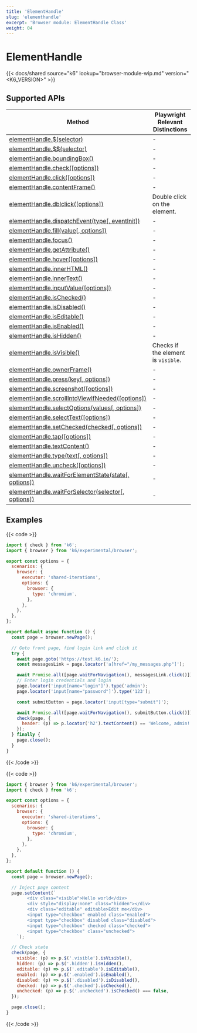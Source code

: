 ```yaml
---
title: 'ElementHandle'
slug: 'elementhandle'
excerpt: 'Browser module: ElementHandle Class'
weight: 04
---
```


# ElementHandle

{{< docs/shared source="k6" lookup="browser-module-wip.md" version="<K6_VERSION>" >}}

## Supported APIs

| Method                                                                                                                                                                       | Playwright Relevant Distinctions    |
| ---------------------------------------------------------------------------------------------------------------------------------------------------------------------------- | ----------------------------------- |
| <a href="https://playwright.dev/docs/api/class-elementhandle#element-handle-query-selector" target="_blank" >elementHandle.$(selector)</a>                                   | -                                   |
| <a href="https://playwright.dev/docs/api/class-elementhandle#element-handle-query-selector-all" target="_blank" >elementHandle.$$(selector)</a>                              | -                                   |
| <a href="https://playwright.dev/docs/api/class-elementhandle#element-handle-bounding-box" target="_blank" >elementHandle.boundingBox()</a>                                   | -                                   |
| <a href="https://playwright.dev/docs/api/class-elementhandle#element-handle-check" target="_blank" >elementHandle.check([options])</a>                                       | -                                   |
| <a href="https://playwright.dev/docs/api/class-elementhandle#element-handle-click" target="_blank" >elementHandle.click([options])</a>                                       | -                                   |
| <a href="https://playwright.dev/docs/api/class-elementhandle#element-handle-content-frame" target="_blank" >elementHandle.contentFrame()</a>                                 | -                                   |
| [elementHandle.dblclick([options])](https://grafana.com/docs/k6/<K6_VERSION>/javascript-api/k6-experimental/browser/elementhandle/dblclick)                                 | Double click on the element.        |
| <a href="https://playwright.dev/docs/api/class-elementhandle#element-handle-dispatch-event" target="_blank" >elementHandle.dispatchEvent(type[, eventInit])</a>              | -                                   |
| <a href="https://playwright.dev/docs/api/class-elementhandle#element-handle-fill" target="_blank" >elementHandle.fill(value[, options])</a>                                  | -                                   |
| <a href="https://playwright.dev/docs/api/class-elementhandle#element-handle-focus" target="_blank" >elementHandle.focus()</a>                                                | -                                   |
| <a href="https://playwright.dev/docs/api/class-elementhandle#element-handle-get-attribute" target="_blank" >elementHandle.getAttribute()</a>                                 | -                                   |
| <a href="https://playwright.dev/docs/api/class-elementhandle#element-handle-hover" target="_blank" >elementHandle.hover([options])</a>                                       | -                                   |
| <a href="https://playwright.dev/docs/api/class-elementhandle#element-handle-inner-html" target="_blank" >elementHandle.innerHTML()</a>                                       | -                                   |
| <a href="https://playwright.dev/docs/api/class-elementhandle#element-handle-inner-text" target="_blank" >elementHandle.innerText()</a>                                       | -                                   |
| <a href="https://playwright.dev/docs/api/class-elementhandle#element-handle-input-value" target="_blank" >elementHandle.inputValue([options])</a>                            | -                                   |
| <a href="https://playwright.dev/docs/api/class-elementhandle#element-handle-is-checked" target="_blank" >elementHandle.isChecked()</a>                                       | -                                   |
| <a href="https://playwright.dev/docs/api/class-elementhandle#element-handle-is-disabled" target="_blank" >elementHandle.isDisabled()</a>                                     | -                                   |
| <a href="https://playwright.dev/docs/api/class-elementhandle#element-handle-is-editable" target="_blank" >elementHandle.isEditable()</a>                                     | -                                   |
| <a href="https://playwright.dev/docs/api/class-elementhandle#element-handle-is-enabled" target="_blank" >elementHandle.isEnabled()</a>                                       | -                                   |
| <a href="https://playwright.dev/docs/api/class-elementhandle#element-handle-is-hidden" target="_blank" >elementHandle.isHidden()</a>                                         | -                                   |
| [elementHandle.isVisible()](https://grafana.com/docs/k6/<K6_VERSION>/javascript-api/k6-experimental/browser/elementhandle/isvisible/)                                       | Checks if the element is `visible`. |
| <a href="https://playwright.dev/docs/api/class-elementhandle#element-handle-owner-frame" target="_blank" >elementHandle.ownerFrame()</a>                                     | -                                   |
| <a href="https://playwright.dev/docs/api/class-elementhandle#element-handle-press" target="_blank" >elementHandle.press(key[, options])</a>                                  | -                                   |
| <a href="https://playwright.dev/docs/api/class-elementhandle#element-handle-screenshot" target="_blank" >elementHandle.screenshot([options])</a>                             | -                                   |
| <a href="https://playwright.dev/docs/api/class-elementhandle#element-handle-scroll-into-view-if-needed" target="_blank" >elementHandle.scrollIntoViewIfNeeded([options])</a> | -                                   |
| <a href="https://playwright.dev/docs/api/class-elementhandle#element-handle-select-option" target="_blank" >elementHandle.selectOptions(values[, options])</a>               | -                                   |
| <a href="https://playwright.dev/docs/api/class-elementhandle#element-handle-select-text" target="_blank" >elementHandle.selectText([options])</a>                            | -                                   |
| <a href="https://playwright.dev/docs/api/class-elementhandle#element-handle-set-checked" target="_blank" >elementHandle.setChecked(checked[, options])</a>                   | -                                   |
| <a href="https://playwright.dev/docs/api/class-elementhandle#element-handle-tap" target="_blank" >elementHandle.tap([options])</a>                                           | -                                   |
| <a href="https://playwright.dev/docs/api/class-elementhandle#element-handle-text-content" target="_blank" >elementHandle.textContent()</a>                                   | -                                   |
| <a href="https://playwright.dev/docs/api/class-elementhandle#element-handle-type" target="_blank" >elementHandle.type(text[, options])</a>                                   | -                                   |
| <a href="https://playwright.dev/docs/api/class-elementhandle#element-handle-uncheck" target="_blank" >elementHandle.uncheck([options])</a>                                   | -                                   |
| <a href="https://playwright.dev/docs/api/class-elementhandle#element-handle-wait-for-element-state" target="_blank" >elementHandle.waitForElementState(state[, options])</a> | -                                   |
| <a href="https://playwright.dev/docs/api/class-elementhandle#element-handle-wait-for-selector" target="_blank" >elementHandle.waitForSelector(selector[, options])</a>       | -                                   |

## Examples

{{< code >}}

```javascript
import { check } from 'k6';
import { browser } from 'k6/experimental/browser';

export const options = {
  scenarios: {
    browser: {
      executor: 'shared-iterations',
      options: {
        browser: {
          type: 'chromium',
        },
      },
    },
  },
};

export default async function () {
  const page = browser.newPage();

  // Goto front page, find login link and click it
  try {
    await page.goto('https://test.k6.io/');
    const messagesLink = page.locator('a[href="/my_messages.php"]');

    await Promise.all([page.waitForNavigation(), messagesLink.click()]);
    // Enter login credentials and login
    page.locator('input[name="login"]').type('admin');
    page.locator('input[name="password"]').type('123');

    const submitButton = page.locator('input[type="submit"]');

    await Promise.all([page.waitForNavigation(), submitButton.click()]);
    check(page, {
      header: (p) => p.locator('h2').textContent() == 'Welcome, admin!',
    });
  } finally {
    page.close();
  }
}
```

{{< /code >}}

{{< code >}}

```javascript
import { browser } from 'k6/experimental/browser';
import { check } from 'k6';

export const options = {
  scenarios: {
    browser: {
      executor: 'shared-iterations',
      options: {
        browser: {
          type: 'chromium',
        },
      },
    },
  },
};

export default function () {
  const page = browser.newPage();

  // Inject page content
  page.setContent(`
        <div class="visible">Hello world</div>
        <div style="display:none" class="hidden"></div>
        <div class="editable" editable>Edit me</div>
        <input type="checkbox" enabled class="enabled">
        <input type="checkbox" disabled class="disabled">
        <input type="checkbox" checked class="checked">
        <input type="checkbox" class="unchecked">
    `);

  // Check state
  check(page, {
    visible: (p) => p.$('.visible').isVisible(),
    hidden: (p) => p.$('.hidden').isHidden(),
    editable: (p) => p.$('.editable').isEditable(),
    enabled: (p) => p.$('.enabled').isEnabled(),
    disabled: (p) => p.$('.disabled').isDisabled(),
    checked: (p) => p.$('.checked').isChecked(),
    unchecked: (p) => p.$('.unchecked').isChecked() === false,
  });

  page.close();
}
```

{{< /code >}}
